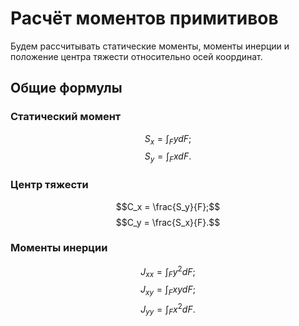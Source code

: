 
# Расчёт моментов примитивов 

Будем рассчитывать статические моменты, моменты инерции и положение центра тяжести относительно осей координат.

## Общие формулы

### Статический момент
$$S_x = \int_F y dF;$$
$$S_y = \int_F x dF.$$

### Центр тяжести
$$C_x = \frac{S_y}{F};$$
$$C_y = \frac{S_x}{F}.$$

### Моменты инерции

$$J_{xx} = \int_F y^2 dF;$$
$$J_{xy} = \int_F xy dF;$$
$$J_{yy} = \int_F x^2 dF.$$

